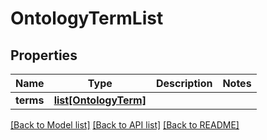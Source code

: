 # OntologyTermList

## Properties
Name | Type | Description | Notes
------------ | ------------- | ------------- | -------------
**terms** | [**list[OntologyTerm]**](OntologyTerm.md) |  | 

[[Back to Model list]](../README.md#documentation-for-models) [[Back to API list]](../README.md#documentation-for-api-endpoints) [[Back to README]](../README.md)


